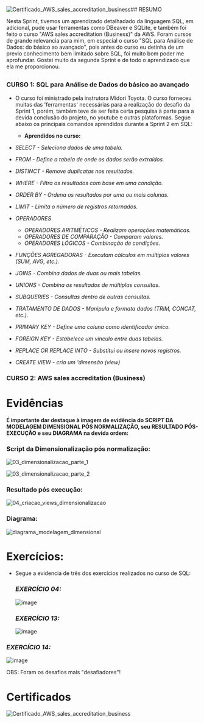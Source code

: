 ![Certificado_AWS_sales_accreditation_business](https://github.com/user-attachments/assets/460168a8-a236-42d9-8472-d35dab3e6365)## RESUMO

Nesta Sprint, tivemos um aprendizado detalhadado da linguagem SQL, em adicional, pude usar ferramentas como DBeaver e SQLite, e também foi feito o curso "AWS sales accreditation (Business)" da AWS. Foram cursos de grande relevancia para mim, em especial o curso "SQL para Análise de Dados: do básico ao avançado", pois antes do curso eu detinha de um previo conhecimento bem limitado sobre SQL, foi muito bom poder me aprofundar. Gostei muito da segunda Sprint e de todo o aprendizado que ela me proporcionou.

##

### CURSO 1: SQL para Análise de Dados do básico ao avançado
- O curso foi ministrado pela instrutora Midori Toyota. O curso forneceu muitas das 'ferramentas' necessárias para a realização do desafio da Sprint 1, porém, também teve de ser feita certa pesquisa à parte para a devida conclusão do projeto, no youtube e outras plataformas. Segue abaixo os principais comandos aprendidos durante a Sprint 2 em SQL:

  - **Aprendidos no curso:**
- *SELECT - Seleciona dados de uma tabela.*
- *FROM - Define a tabela de onde os dados serão extraídos.*
- *DISTINCT - Remove duplicatas nos resultados.*
- *WHERE - Filtra os resultados com base em uma condição.*
- *ORDER BY - Ordena os resultados por uma ou mais colunas.*
- *LIMIT - Limita o número de registros retornados.*
- *OPERADORES*
  - *OPERADORES ARITMÉTICOS - Realizam operações matemáticas.*
  - *OPERADORES DE COMPARAÇÃO - Comparam valores.*
  - *OPERADORES LÓGICOS - Combinação de condições.*
- *FUNÇÕES AGREGADORAS - Executam cálculos em múltiplos valores (SUM, AVG, etc.).*
- *JOINS - Combina dados de duas ou mais tabelas.*
- *UNIONS - Combina os resultados de múltiplas consultas.*
- *SUBQUERIES - Consultas dentro de outras consultas.*
- *TRATAMENTO DE DADOS - Manipula e formata dados (TRIM, CONCAT, etc.).*
- *PRIMARY KEY - Define uma coluna como identificador único.*
- *FOREIGN KEY - Estabelece um vínculo entre duas tabelas.*
- *REPLACE OR REPLACE INTO - Substitui ou insere novos registros.*
- *CREATE VIEW - cria um 'dimensão (view)*
  
### CURSO 2: AWS sales accreditation (Business)



# Evidências

**É importante dar destaque à imagem de evidência do **SCRIPT DA MODELAGEM DIMENSIONAL PÓS NORMALIZAÇÃO**, seu **RESULTADO PÓS-EXECUÇÃO** e seu **DIAGRAMA** na devida ordem:**

### Script da Dimensionalização pós normalização:
![03_dimensionalizacao_parte_1](https://github.com/user-attachments/assets/716c11f4-f588-40c4-b138-4898c8bdf1f3)

![03_dimensionalizacao_parte_2](https://github.com/user-attachments/assets/74e8ab20-6e63-490a-a75e-6a1823836d44)

### Resultado pós execução:
![04_criacao_views_dimensionalizacao](https://github.com/user-attachments/assets/dbe6cf0a-2da1-47e1-85b0-aa5ac232fc64)

### Diagrama:
![diagrama_modelagem_dimensional](https://github.com/user-attachments/assets/c1d2bfdb-4676-4cdf-9427-59f838f4f327)

##
# Exercícios:
- Segue a evidencia de três dos exercícios realizados no curso de SQL:


  ### *EXERCÍCIO 04:*
  
  ![image](https://github.com/user-attachments/assets/d8327537-b994-444c-8930-0c621fa4aee7)


  ### *EXERCÍCIO 13:*

  ![image](https://github.com/user-attachments/assets/1b8a7b4c-d3ba-490d-a15c-993b3611e442)

### *EXERCÍCIO 14:*
  ![image](https://github.com/user-attachments/assets/fb32dc21-a345-497f-8c8d-ee6d7eb23b2e)

  OBS: Foram os desafios mais "desafiadores"!

# Certificados

![Certificado_AWS_sales_accreditation_business](https://github.com/user-attachments/assets/4c4ab626-2de1-418c-b54e-6a273619f5a5)

